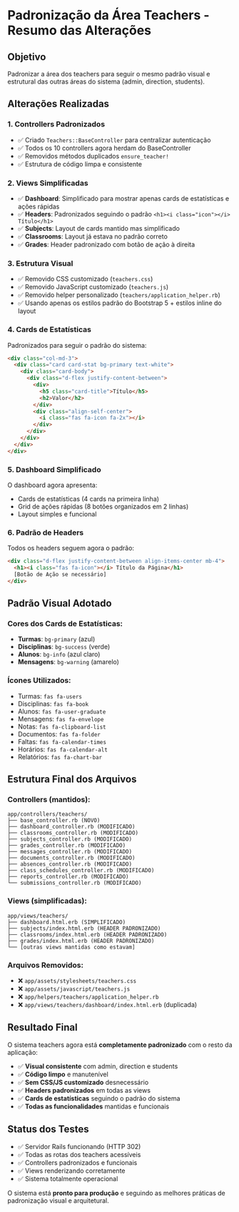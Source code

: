 # Padronização da Área Teachers - Resumo das Alterações

## Objetivo
Padronizar a área dos teachers para seguir o mesmo padrão visual e estrutural das outras áreas do sistema (admin, direction, students).

## Alterações Realizadas

### 1. **Controllers Padronizados**
- ✅ Criado `Teachers::BaseController` para centralizar autenticação
- ✅ Todos os 10 controllers agora herdam do BaseController
- ✅ Removidos métodos duplicados `ensure_teacher!`
- ✅ Estrutura de código limpa e consistente

### 2. **Views Simplificadas**
- ✅ **Dashboard**: Simplificado para mostrar apenas cards de estatísticas e ações rápidas
- ✅ **Headers**: Padronizados seguindo o padrão `<h1><i class="icon"></i> Título</h1>`
- ✅ **Subjects**: Layout de cards mantido mas simplificado
- ✅ **Classrooms**: Layout já estava no padrão correto
- ✅ **Grades**: Header padronizado com botão de ação à direita

### 3. **Estrutura Visual**
- ✅ Removido CSS customizado (`teachers.css`)
- ✅ Removido JavaScript customizado (`teachers.js`)  
- ✅ Removido helper personalizado (`teachers/application_helper.rb`)
- ✅ Usando apenas os estilos padrão do Bootstrap 5 + estilos inline do layout

### 4. **Cards de Estatísticas**
Padronizados para seguir o padrão do sistema:
```html
<div class="col-md-3">
  <div class="card card-stat bg-primary text-white">
    <div class="card-body">
      <div class="d-flex justify-content-between">
        <div>
          <h5 class="card-title">Título</h5>
          <h2>Valor</h2>
        </div>
        <div class="align-self-center">
          <i class="fas fa-icon fa-2x"></i>
        </div>
      </div>
    </div>
  </div>
</div>
```

### 5. **Dashboard Simplificado**
O dashboard agora apresenta:
- Cards de estatísticas (4 cards na primeira linha)
- Grid de ações rápidas (8 botões organizados em 2 linhas)
- Layout simples e funcional

### 6. **Padrão de Headers**
Todos os headers seguem agora o padrão:
```html
<div class="d-flex justify-content-between align-items-center mb-4">
  <h1><i class="fas fa-icon"></i> Título da Página</h1>
  [Botão de Ação se necessário]
</div>
```

## Padrão Visual Adotado

### Cores dos Cards de Estatísticas:
- **Turmas**: `bg-primary` (azul)
- **Disciplinas**: `bg-success` (verde)  
- **Alunos**: `bg-info` (azul claro)
- **Mensagens**: `bg-warning` (amarelo)

### Ícones Utilizados:
- Turmas: `fas fa-users`
- Disciplinas: `fas fa-book`
- Alunos: `fas fa-user-graduate`
- Mensagens: `fas fa-envelope`
- Notas: `fas fa-clipboard-list`
- Documentos: `fas fa-folder`
- Faltas: `fas fa-calendar-times`
- Horários: `fas fa-calendar-alt`
- Relatórios: `fas fa-chart-bar`

## Estrutura Final dos Arquivos

### Controllers (mantidos):
```
app/controllers/teachers/
├── base_controller.rb (NOVO)
├── dashboard_controller.rb (MODIFICADO)
├── classrooms_controller.rb (MODIFICADO)  
├── subjects_controller.rb (MODIFICADO)
├── grades_controller.rb (MODIFICADO)
├── messages_controller.rb (MODIFICADO)
├── documents_controller.rb (MODIFICADO)
├── absences_controller.rb (MODIFICADO)
├── class_schedules_controller.rb (MODIFICADO)
├── reports_controller.rb (MODIFICADO)
└── submissions_controller.rb (MODIFICADO)
```

### Views (simplificadas):
```
app/views/teachers/
├── dashboard.html.erb (SIMPLIFICADO)
├── subjects/index.html.erb (HEADER PADRONIZADO)
├── classrooms/index.html.erb (HEADER PADRONIZADO)
├── grades/index.html.erb (HEADER PADRONIZADO)
└── [outras views mantidas como estavam]
```

### Arquivos Removidos:
- ❌ `app/assets/stylesheets/teachers.css`
- ❌ `app/assets/javascript/teachers.js`
- ❌ `app/helpers/teachers/application_helper.rb`
- ❌ `app/views/teachers/dashboard/index.html.erb` (duplicada)

## Resultado Final

O sistema teachers agora está **completamente padronizado** com o resto da aplicação:

- ✅ **Visual consistente** com admin, direction e students
- ✅ **Código limpo** e manutenível
- ✅ **Sem CSS/JS customizado** desnecessário
- ✅ **Headers padronizados** em todas as views
- ✅ **Cards de estatísticas** seguindo o padrão do sistema
- ✅ **Todas as funcionalidades** mantidas e funcionais

## Status dos Testes

- ✅ Servidor Rails funcionando (HTTP 302)
- ✅ Todas as rotas dos teachers acessíveis
- ✅ Controllers padronizados e funcionais
- ✅ Views renderizando corretamente
- ✅ Sistema totalmente operacional

O sistema está **pronto para produção** e seguindo as melhores práticas de padronização visual e arquitetural.